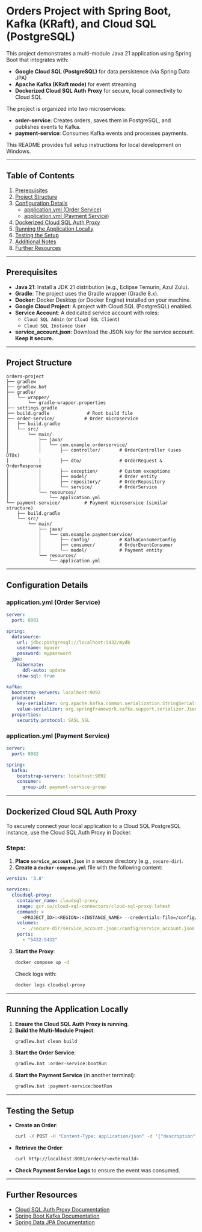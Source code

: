 # Orders Project with Spring Boot, Kafka (KRaft), and Cloud SQL (PostgreSQL)

This project demonstrates a multi-module Java 21 application using Spring Boot that integrates with:
- **Google Cloud SQL (PostgreSQL)** for data persistence (via Spring Data JPA)
- **Apache Kafka (KRaft mode)** for event streaming
- **Dockerized Cloud SQL Auth Proxy** for secure, local connectivity to Cloud SQL

The project is organized into two microservices:
- **order-service**: Creates orders, saves them in PostgreSQL, and publishes events to Kafka.
- **payment-service**: Consumes Kafka events and processes payments.

This README provides full setup instructions for local development on Windows.

---

## Table of Contents

1. [Prerequisites](#prerequisites)
2. [Project Structure](#project-structure)
3. [Configuration Details](#configuration-details)
    - [application.yml (Order Service)](#applicationyml-order-service)
    - [application.yml (Payment Service)](#applicationyml-payment-service)
4. [Dockerized Cloud SQL Auth Proxy](#dockerized-cloud-sql-auth-proxy)
5. [Running the Application Locally](#running-the-application-locally)
6. [Testing the Setup](#testing-the-setup)
7. [Additional Notes](#additional-notes)
8. [Further Resources](#further-resources)

---

## Prerequisites

- **Java 21**: Install a JDK 21 distribution (e.g., Eclipse Temurin, Azul Zulu).
- **Gradle**: The project uses the Gradle wrapper (Gradle 8.x).
- **Docker**: Docker Desktop (or Docker Engine) installed on your machine.
- **Google Cloud Project**: A project with Cloud SQL (PostgreSQL) enabled.
- **Service Account**: A dedicated service account with roles:
    - `Cloud SQL Admin` (or `Cloud SQL Client`)
    - `Cloud SQL Instance User`
- **service_account.json**: Download the JSON key for the service account. **Keep it secure.**

---

## Project Structure

```
orders-project
├── gradlew
├── gradlew.bat
├── gradle/
│   └── wrapper/
│       └── gradle-wrapper.properties
├── settings.gradle
├── build.gradle              # Root build file
├── order-service/           # Order microservice
│   ├── build.gradle
│   └── src/
│       └── main/
│           ├── java/
│           │   └── com.example.orderservice/
│           │       ├── controller/       # OrderController (uses DTOs)
│           │       ├── dto/              # OrderRequest & OrderResponse
│           │       ├── exception/        # Custom exceptions
│           │       ├── model/            # Order entity
│           │       ├── repository/       # OrderRepository
│           │       └── service/          # OrderService
│           └── resources/
│               └── application.yml
└── payment-service/         # Payment microservice (similar structure)
    ├── build.gradle
    └── src/
        └── main/
            ├── java/
            │   └── com.example.paymentservice/
            │       ├── config/           # KafkaConsumerConfig
            │       ├── consumer/         # OrderEventConsumer
            │       └── model/            # Payment entity
            └── resources/
                └── application.yml
```

---

## Configuration Details

### application.yml (Order Service)

```yaml
server:
  port: 8081

spring:
  datasource:
    url: jdbc:postgresql://localhost:5432/mydb
    username: myuser
    password: mypassword
  jpa:
    hibernate:
      ddl-auto: update
    show-sql: true

kafka:
  bootstrap-servers: localhost:9092
  producer:
    key-serializer: org.apache.kafka.common.serialization.StringSerializer
    value-serializer: org.springframework.kafka.support.serializer.JsonSerializer
  properties:
    security.protocol: SASL_SSL
```

### application.yml (Payment Service)

```yaml
server:
  port: 8082

spring:
  kafka:
    bootstrap-servers: localhost:9092
    consumer:
      group-id: payment-service-group
```

---

## Dockerized Cloud SQL Auth Proxy

To securely connect your local application to a Cloud SQL PostgreSQL instance, use the Cloud SQL Auth Proxy in Docker.

### Steps:
1. **Place `service_account.json`** in a secure directory (e.g., `secure-dir`).
2. **Create a `docker-compose.yml`** file with the following content:

```yaml
version: '3.8'

services:
  cloudsql-proxy:
    container_name: cloudsql-proxy
    image: gcr.io/cloud-sql-connectors/cloud-sql-proxy:latest
    command: >
      <PROJECT_ID>:<REGION>:<INSTANCE_NAME> --credentials-file=/config/service_account.json --address=0.0.0.0 --port=5432
    volumes:
      - ./secure-dir/service_account.json:/config/service_account.json:ro
    ports:
      - "5432:5432"
```

3. **Start the Proxy**:
   ```bash
   docker compose up -d
   ```
   Check logs with:
   ```bash
   docker logs cloudsql-proxy
   ```

---

## Running the Application Locally

1. **Ensure the Cloud SQL Auth Proxy is running**.
2. **Build the Multi-Module Project**:
   ```bash
   gradlew.bat clean build
   ```
3. **Start the Order Service**:
   ```bash
   gradlew.bat :order-service:bootRun
   ```
4. **Start the Payment Service** (in another terminal):
   ```bash
   gradlew.bat :payment-service:bootRun
   ```

---

## Testing the Setup

- **Create an Order**:
  ```bash
  curl -X POST -H "Content-Type: application/json" -d '{"description":"Test order"}' http://localhost:8081/orders
  ```
- **Retrieve the Order**:
  ```bash
  curl http://localhost:8081/orders/<externalId>
  ```
- **Check Payment Service Logs** to ensure the event was consumed.

---

## Further Resources

- [Cloud SQL Auth Proxy Documentation](https://cloud.google.com/sql/docs/postgres/connect-admin-proxy)
- [Spring Boot Kafka Documentation](https://docs.spring.io/spring-boot/docs/current/reference/htmlsingle/#boot-features-messaging)
- [Spring Data JPA Documentation](https://docs.spring.io/spring-data/jpa/docs/current/reference/html/)
```

